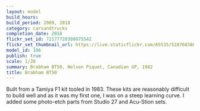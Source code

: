 ```yaml
---
layout: model
build_hours: 
build_period: 2009, 2018
category: carsandtrucks
completion_date: 2018
flickr_set_id: 72177720308075542
flickr_set_thumbnail_url: https://live.staticflickr.com/65535/52876838854_5bdb19a583_m.jpg
model_id: 196
publish: true
scale: 1/20
summary: Brabham BT50, Nelson Piquet, Canadian GP, 1982
title: Brabham BT50
---
```


Built from a Tamiya F1 kit tooled in 1983. These kits are reasonably difficult to build well and as it was my first one, I was on a steep learning curve. I added some photo-etch parts from Studio 27 and Acu-Stion sets.
